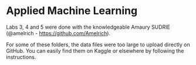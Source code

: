 # Applied Machine Learning

Labs 3, 4 and 5 were done with the knowledgeable Amaury SUDRIE (@amelrich - https://github.com/Amelrich). 

For some of these folders, the data files were too large to upload directly on GitHub. You can easily find them on Kaggle or elsewhere by following the instructions.
